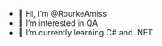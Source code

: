 - 👋 Hi, I’m @RourkeAmiss
- 👀 I’m interested in QA
- 🌱 I’m currently learning C# and .NET

<!---
RourkeAmiss/RourkeAmiss is a ✨ special ✨ repository because its `README.md` (this file) appears on your GitHub profile.
You can click the Preview link to take a look at your changes.
--->
